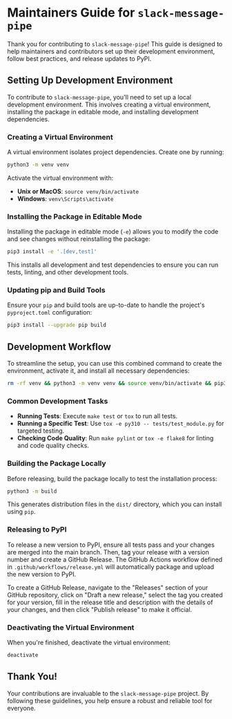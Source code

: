 # Maintainers Guide for `slack-message-pipe`

Thank you for contributing to `slack-message-pipe`! This guide is designed to help maintainers and contributors set up their development environment, follow best practices, and release updates to PyPI.

## Setting Up Development Environment

To contribute to `slack-message-pipe`, you'll need to set up a local development environment. This involves creating a virtual environment, installing the package in editable mode, and installing development dependencies.

### Creating a Virtual Environment

A virtual environment isolates project dependencies. Create one by running:

```sh
python3 -m venv venv
```

Activate the virtual environment with:

- **Unix or MacOS**: `source venv/bin/activate`
- **Windows**: `venv\Scripts\activate`

### Installing the Package in Editable Mode

Installing the package in editable mode (`-e`) allows you to modify the code and see changes without reinstalling the package:

```sh
pip3 install -e '.[dev,test]'
```

This installs all development and test dependencies to ensure you can run tests, linting, and other development tools.


### Updating pip and Build Tools

Ensure your `pip` and build tools are up-to-date to handle the project's `pyproject.toml` configuration:

```sh
pip3 install --upgrade pip build
```

## Development Workflow

To streamline the setup, you can use this combined command to create the environment, activate it, and install all necessary dependencies:

```sh
rm -rf venv && python3 -m venv venv && source venv/bin/activate && pip3 install --upgrade pip && pip3 install -e '.[dev,test]'
```

### Common Development Tasks

- **Running Tests**: Execute `make test` or `tox` to run all tests.
- **Running a Specific Test**: Use `tox -e py310 -- tests/test_module.py` for targeted testing.
- **Checking Code Quality**: Run `make pylint` or `tox -e flake8` for linting and code quality checks.

### Building the Package Locally

Before releasing, build the package locally to test the installation process:

```sh
python3 -m build
```

This generates distribution files in the `dist/` directory, which you can install using `pip`.

### Releasing to PyPI

To release a new version to PyPI, ensure all tests pass and your changes are merged into the main branch. Then, tag your release with a version number and create a GitHub Release. The GitHub Actions workflow defined in `.github/workflows/release.yml` will automatically package and upload the new version to PyPI.

To create a GitHub Release, navigate to the "Releases" section of your GitHub repository, click on "Draft a new release," select the tag you created for your version, fill in the release title and description with the details of your changes, and then click "Publish release" to make it official.

### Deactivating the Virtual Environment

When you're finished, deactivate the virtual environment:

```sh
deactivate
```

## Thank You!

Your contributions are invaluable to the `slack-message-pipe` project. By following these guidelines, you help ensure a robust and reliable tool for everyone.
